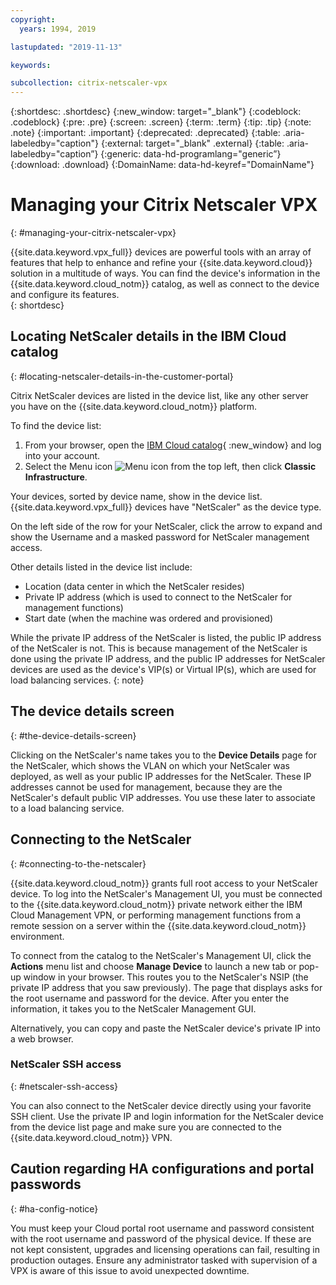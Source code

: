 ```yaml
---
copyright:
  years: 1994, 2019

lastupdated: "2019-11-13"

keywords:

subcollection: citrix-netscaler-vpx
---
```


{:shortdesc: .shortdesc}
{:new_window: target="_blank"}
{:codeblock: .codeblock}
{:pre: .pre}
{:screen: .screen}
{:term: .term}
{:tip: .tip}
{:note: .note}
{:important: .important}
{:deprecated: .deprecated}
{:table: .aria-labeledby="caption"}
{:external: target="_blank" .external}
{:table: .aria-labeledby="caption”}
{:generic: data-hd-programlang="generic”}
{:download: .download}
{:DomainName: data-hd-keyref="DomainName"}

# Managing your Citrix Netscaler VPX
{: #managing-your-citrix-netscaler-vpx}

{{site.data.keyword.vpx_full}} devices are powerful tools with an array of features that help to enhance and refine your {{site.data.keyword.cloud}} solution in a multitude of ways. You can find the device's information in the {{site.data.keyword.cloud_notm}} catalog, as well as connect to the device and configure its features.  
{: shortdesc}

## Locating NetScaler details in the IBM Cloud catalog
{: #locating-netscaler-details-in-the-customer-portal}

Citrix NetScaler devices are listed in the device list, like any other server you have on the {{site.data.keyword.cloud_notm}} platform.

To find the device list:

1. From your browser, open the [IBM Cloud catalog](https://cloud.ibm.com){ :new_window} and log into your account.
2. Select the Menu icon ![Menu icon](../icons/icon_hamburger.svg) from the top left, then click **Classic Infrastructure**.

Your devices, sorted by device name, show in the device list. {{site.data.keyword.vpx_full}} devices have "NetScaler" as the device type.

On the left side of the row for your NetScaler, click the arrow to expand and show the Username and a masked password for NetScaler management access.

Other details listed in the device list include:

* Location (data center in which the NetScaler resides)
* Private IP address (which is used to connect to the NetScaler for management functions)
* Start date (when the machine was ordered and provisioned)

While the private IP address of the NetScaler is listed, the public IP address of the NetScaler is not. This is because management of the NetScaler is done using the private IP address, and the public IP addresses for NetScaler devices are used as the device's VIP(s) or Virtual IP(s), which are used for load balancing services.
{: note}

## The device details screen
{: #the-device-details-screen}

Clicking on the NetScaler's name takes you to the **Device Details** page for the NetScaler, which shows the VLAN on which your NetScaler was deployed, as well as your public IP addresses for the NetScaler. These IP addresses cannot be used for management, because they are the NetScaler's default public VIP addresses. You use these later to associate to a load balancing service.

## Connecting to the NetScaler
{: #connecting-to-the-netscaler}

{{site.data.keyword.cloud_notm}} grants full root access to your NetScaler device. To log into the NetScaler's Management UI, you must be connected to the {{site.data.keyword.cloud_notm}} private network either the IBM Cloud Management VPN, or performing management functions from a remote session on a server within the {{site.data.keyword.cloud_notm}} environment.

To connect from the catalog to the NetScaler's Management UI, click the **Actions** menu list and choose **Manage Device** to launch a new tab or pop-up window in your browser. This routes you to the NetScaler's NSIP (the private IP address that you saw previously). The page that displays asks for the root username and password for the device. After you enter the information, it takes you to the NetScaler Management GUI.

Alternatively, you can copy and paste the NetScaler device's private IP into a web browser.

### NetScaler SSH access
{: #netscaler-ssh-access}

You can also connect to the NetScaler device directly using your favorite SSH client. Use the private IP and login information for the NetScaler device from the device list page and make sure you are connected to the {{site.data.keyword.cloud_notm}} VPN.

## Caution regarding HA configurations and portal passwords
{: #ha-config-notice}

You must keep your Cloud portal root username and password consistent with the root username and password of the physical device. If these are not kept consistent, upgrades and licensing operations can fail, resulting in production outages.  Ensure any administrator tasked with supervision of a VPX is aware of this issue to avoid unexpected downtime.
